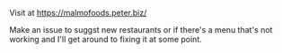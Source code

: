 Visit at https://malmofoods.peter.biz/

Make an issue to suggst new restaurants or if there's a menu that's not working and I'll get around to fixing it at some point.